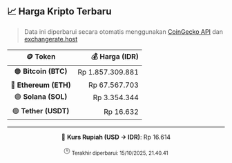 

<!-- HARGA_KRIPTO -->
## 📈 Harga Kripto Terbaru

> Data ini diperbarui secara otomatis menggunakan [CoinGecko API](https://www.coingecko.com/) dan [exchangerate.host](https://exchangerate.host/)

<div align="center">

| 🪙 Token | 💰 Harga (IDR) |
|:------:|---------------:|
| 🟠 **Bitcoin (BTC)**   | Rp 1.857.309.881 |
| 🔵 **Ethereum (ETH)**  | Rp 67.567.703 |
| 🟣 **Solana (SOL)**    | Rp 3.354.344 |
| 🟢 **Tether (USDT)**   | Rp 16.632 |

---

💱 **Kurs Rupiah (USD → IDR)**: Rp 16.614

🕒 <sub>Terakhir diperbarui: 15/10/2025, 21.40.41</sub>

</div>
<!-- /HARGA_KRIPTO -->